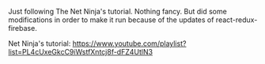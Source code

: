 Just following The Net Ninja's tutorial. Nothing fancy. But did some modifications in order to make it run because of the updates of react-redux-firebase.

Net Ninja's tutorial: https://www.youtube.com/playlist?list=PL4cUxeGkcC9iWstfXntcj8f-dFZ4UtlN3
